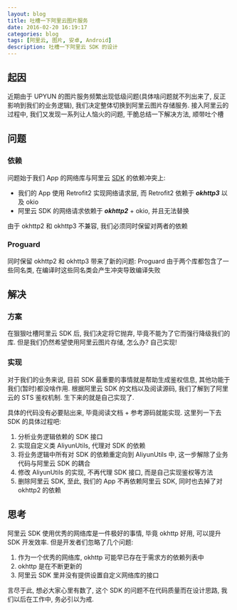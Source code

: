 ```yaml
---
layout: blog
title: 吐槽一下阿里云图片服务
date: 2016-02-20 16:19:17
categories: blog
tags: [阿里云, 图片, 安卓, Android]
description: 吐槽一下阿里云 SDK 的设计
---
```


## 起因

近期由于 UPYUN 的图片服务频繁出现低级问题(具体啥问题就不列出来了, 反正影响到我们的业务逻辑), 我们决定整体切换到阿里云图片存储服务. 接入阿里云的过程中, 我们又发现一系列让人恼火的问题, 干脆总结一下解决方法, 顺带吐个槽

## 问题
### 依赖
问题始于我们 App 的网络库与阿里云 [SDK](https://help.aliyun.com/document_detail/oss/sdk/android-sdk/preface.html) 的依赖冲突上:
* 我们的 App 使用 Retrofit2 实现网络请求层,  而 Retrofit2 依赖于 ***okhttp3*** 以及 okio
* 阿里云 SDK 的网络请求依赖于 ***okhttp2*** + okio, 并且无法替换

由于 okhttp2 和 okhttp3 不兼容, 我们必须同时保留对两者的依赖
### Proguard
同时保留 okhttp2 和 okhttp3 带来了新的问题: Proguard
由于两个库都包含了一些同名类, 在编译时这些同名类会产生冲突导致编译失败


## 解决
### 方案
在狠狠吐槽阿里云 SDK 后, 我们决定将它抛弃, 毕竟不能为了它而强行降级我们的库.
但是我们仍然希望使用阿里云图片存储, 怎么办? 自己实现!

### 实现
对于我们的业务来说, 目前 SDK 最重要的事情就是帮助生成鉴权信息, 其他功能于我们(暂时)都没啥作用.
根据阿里云 SDK 的文档以及阅读源码, 我们了解到了阿里云的 STS 鉴权机制. 生下来的就是自己实现了.

具体的代码没有必要贴出来, 毕竟阅读文档 + 参考源码就能实现. 这里列一下去 SDK 的具体过程吧:
1. 分析业务逻辑依赖的 SDK 接口
2. 实现自定义类 AliyunUtils, 代理对 SDK 的依赖
3. 将业务逻辑中所有对 SDK 的依赖重定向到 AliyunUtils 中, 这一步解除了业务代码与阿里云 SDK 的耦合
4. 修改 AliyunUtils 的实现, 不再代理 SDK 接口, 而是自己实现鉴权等方法
5. 删除阿里云 SDK, 至此, 我们的 App 不再依赖阿里云 SDK, 同时也去掉了对 okhttp2 的依赖

## 思考
阿里云 SDK 使用优秀的网络库是一件极好的事情, 毕竟 okhttp 好用, 可以提升 SDK 开发效率. 但是开发者们忽略了几个问题:
1. 作为一个优秀的网络库, okhttp 可能早已存在于需求方的依赖列表中
2. okhttp 是在不断更新的
3. 阿里云 SDK 里并没有提供设置自定义网络库的接口

言尽于此, 想必大家心里有数了, 这个 SDK 的问题不在代码质量而在设计思路, 我们以后在工作中, 务必引以为戒.
